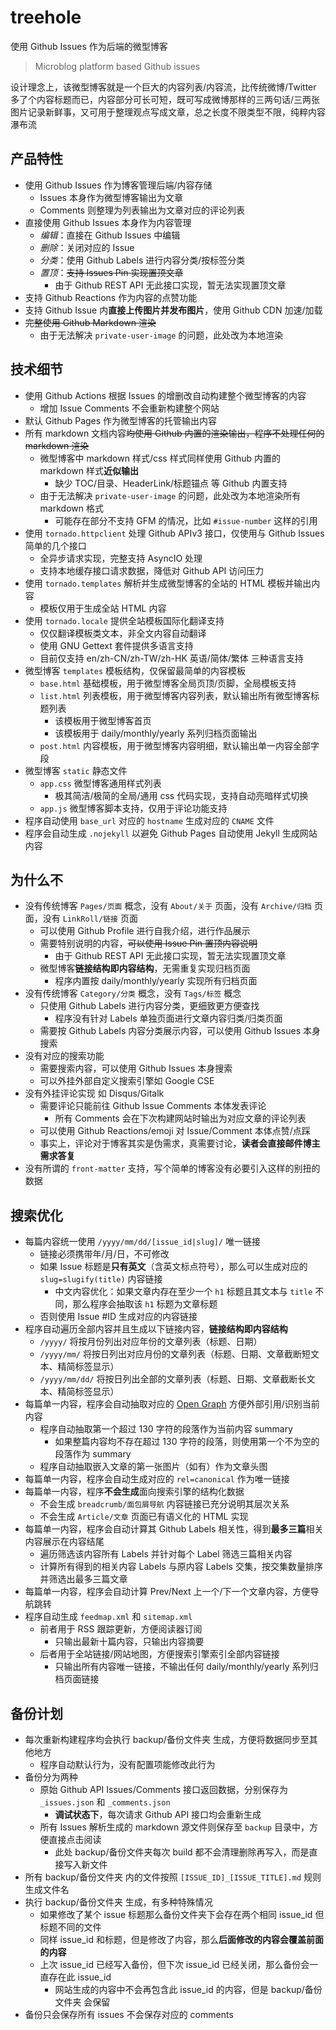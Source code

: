 # treehole

使用 Github Issues 作为后端的微型博客

> Microblog platform based Github issues

设计理念上，该微型博客就是一个巨大的内容列表/内容流，比传统微博/Twitter 多了个内容标题而已，内容部分可长可短，既可写成微博那样的三两句话/三两张图片记录新鲜事，又可用于整理观点写成文章，总之长度不限类型不限，纯粹内容瀑布流


## 产品特性

- 使用 Github Issues 作为博客管理后端/内容存储
    - Issues 本身作为微型博客输出为文章
    - Comments 则整理为列表输出为文章对应的评论列表
- 直接使用 Github Issues 本身作为内容管理
    - _编辑_：直接在 Github Issues 中编辑
    - _删除_：关闭对应的 Issue
    - _分类_：使用 Github Labels 进行内容分类/按标签分类
    - _置顶_：~~支持 Issues Pin 实现置顶文章~~
        - 由于 Github REST API 无此接口实现，暂无法实现置顶文章
- 支持 Github Reactions 作为内容的点赞功能
- 支持 Github Issue 内**直接上传图片并发布图片**，使用 Github CDN 加速/加载
- ~~完整使用 Github Markdown 渲染~~
    - 由于无法解决 `private-user-image` 的问题，此处改为本地渲染


## 技术细节

- 使用 Github Actions 根据 Issues 的增删改自动构建整个微型博客的内容
    - 增加 Issue Comments 不会重新构建整个网站
- 默认 Github Pages 作为微型博客的托管输出内容
- 所有 markdown 文档内容~~均使用 Github 内置的渲染输出，程序不处理任何的 markdown 渲染~~
    - 微型博客中 markdown 样式/css 样式同样使用 Github 内置的 markdown 样式**近似输出**
        - 缺少 TOC/目录、HeaderLink/标题锚点 等 Github 内置支持
    - 由于无法解决 `private-user-image` 的问题，此处改为本地渲染所有 markdown 格式
        - 可能存在部分不支持 GFM 的情况，比如 `#issue-number` 这样的引用
- 使用 `tornado.httpclient` 处理 Github APIv3 接口，仅使用与 Github Issues 简单的几个接口
    - 全异步请求实现，完整支持 AsyncIO 处理
    - 支持本地缓存接口请求数据，降低对 Github API 访问压力
- 使用 `tornado.templates` 解析并生成微型博客的全站的 HTML 模板并输出内容
    - 模板仅用于生成全站 HTML 内容
- 使用 `tornado.locale` 提供全站模板国际化翻译支持
    - 仅仅翻译模板类文本，非全文内容自动翻译
    - 使用 GNU Gettext 套件提供多语言支持
    - 目前仅支持 en/zh-CN/zh-TW/zh-HK 英语/简体/繁体 三种语言支持
- 微型博客 `templates` 模板结构，仅保留最简单的内容模板
    - `base.html` 基础模板，用于微型博客全局页顶/页脚，全局模板支持
    - `list.html` 列表模板，用于微型博客内容列表，默认输出所有微型博客标题列表
        - 该模板用于微型博客首页
        - 该模板用于 daily/monthly/yearly 系列归档页面输出
    - `post.html` 内容模板，用于微型博客内容明细，默认输出单一内容全部字段
- 微型博客 `static` 静态文件
    - `app.css` 微型博客通用样式列表
        - 极其简洁/极简的全局/通用 css 代码实现，支持自动亮暗样式切换
    - `app.js` 微型博客脚本支持，仅用于评论功能支持
- 程序自动使用 `base_url` 对应的 `hostname` 生成对应的 `CNAME` 文件
- 程序会自动生成 `.nojekyll` 以避免 Github Pages 自动使用 Jekyll 生成网站内容


## 为什么不

- 没有传统博客 `Pages/页面` 概念，没有 `About/关于` 页面，没有 `Archive/归档` 页面，没有 `LinkRoll/链接` 页面
    - 可以使用 Github Profile 进行自我介绍，进行作品展示
    - 需要特别说明的内容，~~可以使用 Issue Pin 置顶内容说明~~
        - 由于 Github REST API 无此接口实现，暂无法实现置顶文章
    - 微型博客**链接结构即内容结构**，无需重复实现归档页面
        - 程序内置按 daily/monthly/yearly 实现所有归档页面
- 没有传统博客 `Category/分类` 概念，没有 `Tags/标签` 概念
    - 只使用 Github Labels 进行内容分类，更细致更方便查找
        - 程序没有针对 Labels 单独页面进行文章内容归类/归类页面
    - 需要按 Github Labels 内容分类展示内容，可以使用 Github Issues 本身搜索
- 没有对应的搜索功能
    - 需要搜索内容，可以使用 Github Issues 本身搜索
    - 可以外挂外部自定义搜索引擎如 Google CSE
- 没有外挂评论实现 如 Disqus/Gitalk 
    - 需要评论只能前往 Github Issue Comments 本体发表评论
        - 所有 Comments 会在下次构建网站时输出为对应文章的评论列表
    - 可以使用 Github Reactions/emoji 对 Issue/Comment 本体点赞/点踩
    - 事实上，评论对于博客其实是伪需求，真需要讨论，**读者会直接邮件博主需求答复**
- 没有所谓的 `front-matter` 支持，写个简单的博客没有必要引入这样的别扭的数据


## 搜索优化

- 每篇内容统一使用 `/yyyy/mm/dd/[issue_id|slug]/` 唯一链接
    - 链接必须携带年/月/日，不可修改
    - 如果 Issue 标题是**只有英文**（含英文标点符号），那么可以生成对应的 `slug=slugify(title)` 内容链接
        - 中文内容优化：如果文章内存在至少一个 `h1` 标题且其文本与 `title` 不同，那么程序会抽取该 `h1` 标题为文章标题
    - 否则使用 Issue #ID 生成对应的内容链接
- 程序自动遍历全部内容并且生成以下链接内容，**链接结构即内容结构**
    - `/yyyy/` 将按月份列出对应年份的文章列表（标题、日期）
    - `/yyyy/mm/` 将按日列出对应月份的文章列表（标题、日期、文章截断短文本、精简标签显示）
    - `/yyyy/mm/dd/` 将按日列出全部的文章列表（标题、日期、文章截断长文本、精简标签显示）
- 每篇单一内容，程序会自动抽取对应的 [Open Graph](https://ogp.me) 方便外部引用/识别当前内容
    - 程序自动抽取第一个超过 130 字符的段落作为当前内容 summary
        - 如果整篇内容均不存在超过 130 字符的段落，则使用第一个不为空的段落作为 summary
    - 程序自动抽取嵌入文章的第一张图片（如有）作为文章头图
- 每篇单一内容，程序会自动生成对应的 `rel=canonical` 作为唯一链接
- 每篇单一内容，程序**不会生成**面向搜索引擎的结构化数据
    - 不会生成 `breadcrumb/面包屑导航` 内容链接已充分说明其层次关系
    - 不会生成 `Article/文章` 页面已有语义化的 HTML 实现
- 每篇单一内容，程序会自动计算其 Github Labels 相关性，得到**最多三篇**相关内容展示在内容结尾
    - 遍历筛选该内容所有 Labels 并针对每个 Label 筛选三篇相关内容
    - 计算所有得到的相关内容 Labels 与原内容 Labels 交集，按交集数量排序并筛选出最多三篇文章
- 每篇单一内容，程序会自动计算 Prev/Next 上一个/下一个文章内容，方便导航跳转
- 程序自动生成 `feedmap.xml` 和 `sitemap.xml`
    - 前者用于 RSS 跟踪更新，方便阅读器订阅
        - 只输出最新十篇内容，只输出内容摘要
    - 后者用于全站链接/网站地图，方便搜索引擎索引全部内容链接
        - 只输出所有内容唯一链接，不输出任何 daily/monthly/yearly 系列归档页面链接


## 备份计划

- 每次重新构建程序均会执行 backup/备份文件夹 生成，方便将数据同步至其他地方
    - 程序自动默认行为，没有配置项能修改此行为
- 备份分为两种
    - 原始 Github API Issues/Comments 接口返回数据，分别保存为 `_issues.json` 和 `_comments.json`
        - **调试状态下**，每次请求 Github API 接口均会重新生成
    - 所有 Issues 解析生成的 markdown 源文件则保存至 `backup` 目录中，方便直接点击阅读
        - 此处 backup/备份文件夹每次 build 都不会清理删除再写入，而是直接写入新文件
- 所有 backup/备份文件夹 内的文件按照 `[ISSUE_ID]_[ISSUE_TITLE].md` 规则生成文件名
- 执行 backup/备份文件夹 生成，有多种特殊情况
    - 如果修改了某个 issue 标题那么备份文件夹下会存在两个相同 issue_id 但标题不同的文件
    - 同样 issue_id 和标题，但是修改了内容，那么**后面修改的内容会覆盖前面的内容**
    - 上次 issue_id 已经写入备份，但下次 issue_id 已经关闭，那么备份会一直存在此 issue_id 
        - 网站生成的内容中不会再包含此 issue_id 的内容，但是 backup/备份文件夹 会保留
- 备份只会保存所有 issues 不会保存对应的 comments

